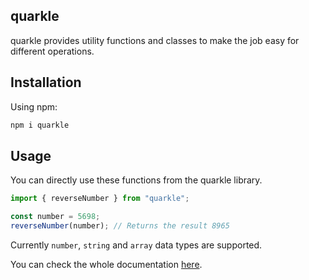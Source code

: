 ## quarkle

quarkle provides utility functions and classes to make the job easy for different operations.

## Installation

Using npm:

```bash
npm i quarkle
```

## Usage

You can directly use these functions from the quarkle library.

```js copy
import { reverseNumber } from "quarkle";

const number = 5698;
reverseNumber(number); // Returns the result 8965
```

Currently `number`, `string` and `array` data types are supported.

You can check the whole documentation [here](https://quarkle-docs.vercel.app/ "quarkle library").

